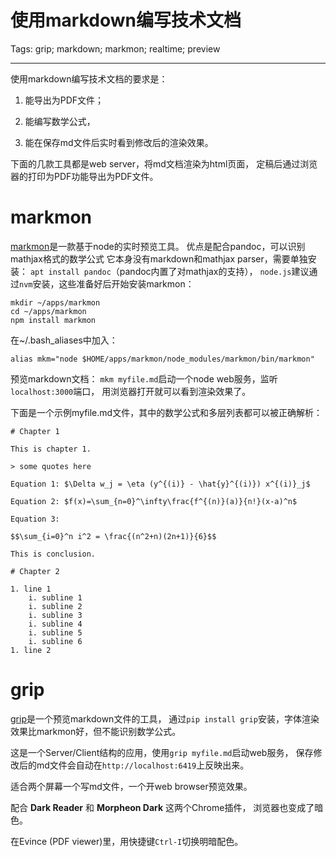 # 使用markdown编写技术文档
Tags: grip; markdown; markmon; realtime; preview

------

使用markdown编写技术文档的要求是：

1. 能导出为PDF文件；

1. 能编写数学公式，

1. 能在保存md文件后实时看到修改后的渲染效果。

下面的几款工具都是web server，将md文档渲染为html页面，
定稿后通过浏览器的打印为PDF功能导出为PDF文件。


# markmon

[markmon](https://github.com/yyjhao/markmon)是一款基于node的实时预览工具。
优点是配合pandoc，可以识别mathjax格式的数学公式
它本身没有markdown和mathjax parser，需要单独安装：
`apt install pandoc`（pandoc内置了对mathjax的支持），
`node.js`建议通过`nvm`安装，这些准备好后开始安装markmon：

```
mkdir ~/apps/markmon
cd ~/apps/markmon
npm install markmon
```

在~/.bash_aliases中加入：

```
alias mkm="node $HOME/apps/markmon/node_modules/markmon/bin/markmon"
```

预览markdown文档：
`mkm myfile.md`启动一个node web服务，监听`localhost:3000`端口，
用浏览器打开就可以看到渲染效果了。

下面是一个示例myfile.md文件，其中的数学公式和多层列表都可以被正确解析：

```
# Chapter 1

This is chapter 1.

> some quotes here

Equation 1: $\Delta w_j = \eta (y^{(i)} - \hat{y}^{(i)}) x^{(i)}_j$

Equation 2: $f(x)=\sum_{n=0}^\infty\frac{f^{(n)}(a)}{n!}(x-a)^n$

Equation 3:

$$\sum_{i=0}^n i^2 = \frac{(n^2+n)(2n+1)}{6}$$

This is conclusion.

# Chapter 2

1. line 1
    i. subline 1
    i. subline 2
    i. subline 3
    i. subline 4
    i. subline 5
    i. subline 6
1. line 2
```

# grip

[grip](https://github.com/joeyespo/grip)是一个预览markdown文件的工具，
通过`pip install grip`安装，字体渲染效果比markmon好，但不能识别数学公式。

这是一个Server/Client结构的应用，使用`grip myfile.md`启动web服务，
保存修改后的md文件会自动在`http://localhost:6419`上反映出来。

适合两个屏幕一个写md文件，一个开web browser预览效果。

配合 **Dark Reader** 和 **Morpheon Dark** 这两个Chrome插件，
浏览器也变成了暗色。

在Evince (PDF viewer)里，用快捷键`Ctrl-I`切换明暗配色。

